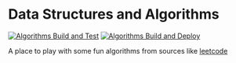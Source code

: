 # Data Structures and Algorithms
[![Algorithms Build and Test](https://github.com/emptymusings/Miscellaneous/actions/workflows/algorithms-build-and-test.yml/badge.svg)](https://github.com/emptymusings/Miscellaneous/actions/workflows/algorithms-build-and-test.yml)
[![Algorithms Build and Deploy](https://github.com/emptymusings/Miscellaneous/actions/workflows/algorithms-build-and-deploy.yml/badge.svg)](https://github.com/emptymusings/Miscellaneous/actions/workflows/algorithms-build-and-deploy.yml)

A place to play with some fun algorithms from sources like [leetcode](https://leetcode.com)